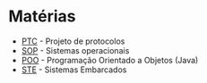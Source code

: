 # Matérias

+ [PTC](PTC) - Projeto de protocolos
+ [SOP](SOP) - Sistemas operacionais
+ [POO](JAVA) - Programação Orientado a Objetos (Java)
+ [STE](STE) - Sistemas Embarcados


